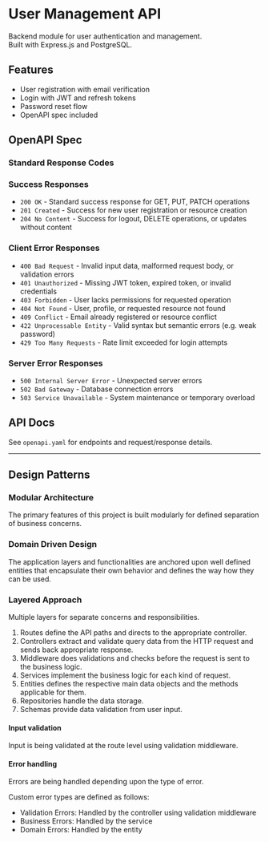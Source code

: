 # User Management API

Backend module for user authentication and management.  
Built with Express.js and PostgreSQL.

## Features

- User registration with email verification
- Login with JWT and refresh tokens
- Password reset flow
- OpenAPI spec included

## OpenAPI Spec

### Standard Response Codes
### Success Responses

- `200 OK` - Standard success response for GET, PUT, PATCH operations
- `201 Created` - Success for new user registration or resource creation
- `204 No Content` - Success for logout, DELETE operations, or updates without content

### Client Error Responses

- `400 Bad Request` - Invalid input data, malformed request body, or validation errors
- `401 Unauthorized` - Missing JWT token, expired token, or invalid credentials
- `403 Forbidden` - User lacks permissions for requested operation
- `404 Not Found` - User, profile, or requested resource not found
- `409 Conflict` - Email already registered or resource conflict
- `422 Unprocessable Entity` - Valid syntax but semantic errors (e.g. weak password)
- `429 Too Many Requests` - Rate limit exceeded for login attempts

### Server Error Responses

- `500 Internal Server Error` - Unexpected server errors
- `502 Bad Gateway` - Database connection errors
- `503 Service Unavailable` - System maintenance or temporary overload



## API Docs

See `openapi.yaml` for endpoints and request/response details.

---


## Design Patterns

### Modular Architecture
The primary features of this project is built modularly for defined separation of business concerns.

### Domain Driven Design
The application layers and functionalities are anchored upon well defined entities that encapsulate their
own behavior and defines the way how they can be used.

### Layered Approach
Multiple layers for separate concerns and responsibilities.

1. Routes define the API paths and directs to the appropriate controller.
2. Controllers extract and validate query data from the HTTP request and sends back appropriate response.
3. Middleware does validations and checks before the request is sent to the business logic.
4. Services implement the business logic for each kind of request.
5. Entities defines the respective main data objects and the methods applicable for them.
6. Repositories handle the data storage.
7. Schemas provide data validation from user input.

#### Input validation

Input is being validated at the route level using validation middleware.

#### Error handling

Errors are being handled depending upon the type of error.

Custom error types are defined as follows:
- Validation Errors: Handled by the controller using validation middleware
- Business Errors: Handled by the service
- Domain Errors: Handled by the entity
